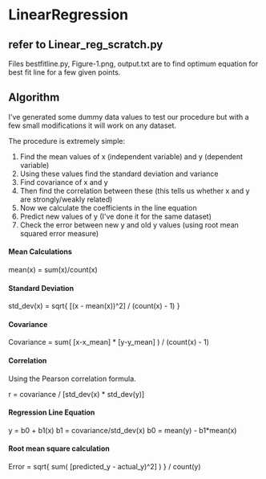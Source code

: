 # LinearRegression

## refer to Linear_reg_scratch.py 

Files bestfitline.py, Figure-1.png, output.txt are to find optimum equation for best fit line for a few given points.

## Algorithm 

I've generated some dummy data values to test our procedure but with a few small modifications it will work on any dataset.

The procedure is extremely simple:
1.  Find the mean values of x (independent variable) and y (dependent variable)
2.  Using these values find the standard deviation and variance 
3.  Find covariance of x and y
4.  Then find the correlation between these (this tells us whether x and y are strongly/weakly related)
5.  Now we calculate the coefficients in the line equation
6.  Predict new values of y (I've done it for the same dataset)
7.  Check the error between new y and old y values (using root mean squared error measure)

#### Mean Calculations

mean(x) = sum(x)/count(x)

#### Standard Deviation

std_dev(x) = sqrt{ [(x - mean(x))^2] / (count(x) - 1) }

#### Covariance

Covariance = sum( [x-x_mean] * [y-y_mean] ) / (count(x) - 1)

#### Correlation

Using the Pearson correlation formula.

r = covariance / [std_dev(x) * std_dev(y)]

#### Regression Line Equation

y = b0 + b1(x)
b1 = covariance/std_dev(x)
b0 = mean(y) - b1*mean(x)

#### Root mean square calculation

Error = sqrt{ sum( [predicted_y - actual_y)^2] ) } / count(y)
